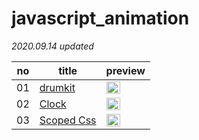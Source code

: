 # javascript_animation

*2020.09.14 updated*

no | title | preview 
---- | ---- | ---- 
01 | <a href="https://github.com/KumJungMin/javascript_animation-/blob/master/01.drumkit/drum_desc.md"> drumkit </a> | <img width="60%" src="https://j.gifs.com/jZ153z.gif"/>
02 | <a href="https://github.com/KumJungMin/javascript_animation/blob/master/02.JSCLOCK/clock_desc.md"> Clock </a> |  <img width="60%" src="https://j.gifs.com/71RMoB.gif"/>
03 | <a href="https://github.com/KumJungMin/javascript_animation/blob/master/03.csstest/css_desc.md">Scoped Css</a> |  <img width="60%" src="https://j.gifs.com/nx1lM5.gif"/>

